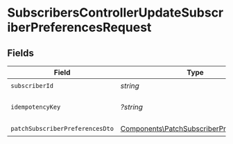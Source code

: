 # SubscribersControllerUpdateSubscriberPreferencesRequest


## Fields

| Field                                                                                                | Type                                                                                                 | Required                                                                                             | Description                                                                                          |
| ---------------------------------------------------------------------------------------------------- | ---------------------------------------------------------------------------------------------------- | ---------------------------------------------------------------------------------------------------- | ---------------------------------------------------------------------------------------------------- |
| `subscriberId`                                                                                       | *string*                                                                                             | :heavy_check_mark:                                                                                   | N/A                                                                                                  |
| `idempotencyKey`                                                                                     | *?string*                                                                                            | :heavy_minus_sign:                                                                                   | A header for idempotency purposes                                                                    |
| `patchSubscriberPreferencesDto`                                                                      | [Components\PatchSubscriberPreferencesDto](../../Models/Components/PatchSubscriberPreferencesDto.md) | :heavy_check_mark:                                                                                   | N/A                                                                                                  |